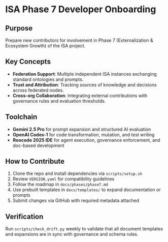 # ISA Phase 7 Developer Onboarding

## Purpose
Prepare new contributors for involvement in Phase 7 (Externalization & Ecosystem Growth) of the ISA project.

## Key Concepts
- **Federation Support**: Multiple independent ISA instances exchanging standard ontologies and prompts.
- **Trust and Attribution**: Tracking sources of knowledge and decisions across federated nodes.
- **Cross-org Collaboration**: Integrating external contributions with governance rules and evaluation thresholds.

## Toolchain
- **Gemini 2.5 Pro** for prompt expansion and structured AI evaluation
- **OpenAI Codex-1** for code transformation, mutation, and test writing
- **Roocode 2025 IDE** for agent execution, governance enforcement, and doc-based development

## How to Contribute
1. Clone the repo and install dependencies via `scripts/setup.sh`
2. Review `VERSION.yaml` for compatibility guidelines
3. Follow the roadmap in `docs/phases/phase7.md`
4. Use prebuilt templates in `docs/templates/` to expand documentation or prompts
5. Submit changes via GitHub with required metadata attached

## Verification
Run `scripts/check_drift.py` weekly to validate that all document templates and expansions are in sync with governance and schema rules.
